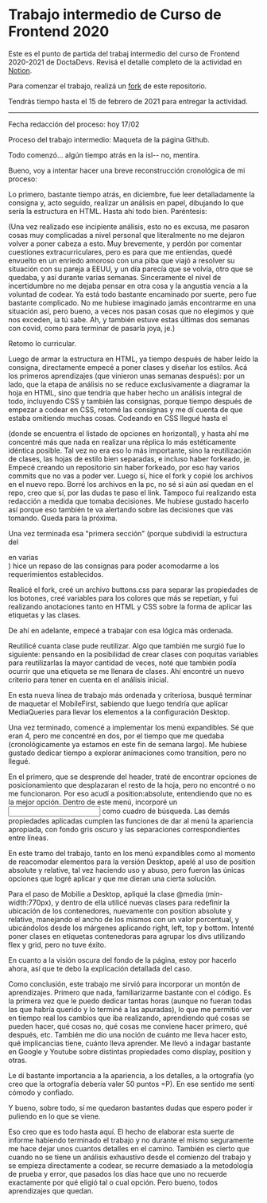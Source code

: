 # Trabajo intermedio de Curso de Frontend 2020

Este es el punto de partida del trabaj intermedio del curso de Frontend 2020-2021 de DoctaDevs. Revisá el detalle completo de la actividad en [Notion](https://www.notion.so/joelalejandro/Proyecto-Intermedio-GitHub-5bcbbceb34e94c2abc2da09a9699914c).

Para comenzar el trabajo, realizá un [fork](https://github.com//DoctaDevs/DD-TrabajoIntermedio2020-FE/fork) de este repositorio.

Tendrás tiempo hasta el 15 de febrero de 2021 para entregar la actividad.

--------------------------------------------------------------------------------------------------------------------------

Fecha redacción del proceso: hoy 17/02

Proceso del trabajo intermedio: Maqueta de la página Github.

Todo comenzó... algún tiempo atrás en la isl-- no, mentira.

Bueno, voy a intentar hacer una breve reconstrucción cronológica de mi proceso:

Lo primero, bastante tiempo atrás, en diciembre, fue leer detalladamente la consigna y, acto seguido, realizar un análisis
en papel, dibujando lo que sería la estructura en HTML. Hasta ahí todo bien. Paréntesis:

(Una vez realizado ese incipiente análisis, esto no es excusa, me pasaron cosas muy complicadas a nivel personal que literalmente no me dejaron volver a poner cabeza a esto. Muy brevemente, y perdón por comentar cuestiones extracurriculares, pero es para que me entiendas, quedé envuelto en un enriedo amoroso con una piba que viajó a resolver su situación con su pareja a EEUU, y un día parecía que se volvía, otro que se quedaba, y así durante varias semanas. Sinceramente el nivel de incertidumbre no me dejaba pensar en otra cosa y la angustia vencía a la voluntad de codear. Ya está todo bastante encaminado por suerte, pero fue bastante complicado. No me hubiese imaginado jamás encontrarme en una situación así, pero bueno, a veces nos pasan cosas que no elegimos y que nos exceden, ia tú sabe. Ah, y también estuve estas últimas dos semanas con covid, como para terminar de pasarla joya, je.)

Retomo lo curricular.

Luego de armar la estructura en HTML, ya tiempo después de haber leído la consigna, directamente empecé a poner clases y diseñar los estilos. Acá los primeros aprendizajes (que vinieron unas semanas después): por un lado, que la etapa de análisis no se reduce exclusivamente a diagramar la hoja en HTML, sino que tendría que haber hecho un análisis integral de todo, incluyendo CSS y también las consignas, porque tiempo después de empezar a codear en CSS, retomé las consignas y me dí cuenta de que estaba omitiendo muchas cosas. Codeando en CSS llegué hasta el <nav> (donde se encuentra el listado de opciones en horizontal), y hasta ahí me concentré más que nada en realizar una réplica lo más estéticamente idéntica posible. Tal vez no era eso lo más importante, sino la reutilización de clases, las hojas de estilo bien separadas, e incluso haber forkeado, je. Empecé creando un repositorio sin haber forkeado, por eso hay varios commits que no vas a poder ver. Luego sí, hice el fork y copié los archivos en el nuevo repo. Borré los archivos en la pc, no sé si aún así quedan en el repo, creo que sí, por las dudas te paso el link. Tampoco fui realizando esta redacción a medida que tomaba decisiones. Me hubiese gustado hacerlo así porque eso también te va alertando sobre las decisiones que vas tomando. Queda para la próxima.

Una vez terminada esa "primera sección" (porque subdividí la estructura del <main> en varias <section>) hice un repaso de las consignas para poder acomodarme a los requerimientos establecidos.

Realicé el fork, creé un archivo buttons.css para separar las propiedades de los botones, creé variables para los colores que más se repetían, y fui realizando anotaciones tanto en HTML y CSS sobre la forma de aplicar las etiquetas y las clases.

De ahí en adelante, empecé a trabajar con esa lógica más ordenada.

Reutilicé cuanta clase pude reutilizar. Algo que también me surgió fue lo siguiente: pensando en la posibilidad de crear clases con poquitas variables para reutilizarlas la mayor cantidad de veces, noté que también podía ocurrir que una etiqueta se me llenara de clases. Ahí encontré un nuevo criterio para tener en cuenta en el análisis inicial.

En esta nueva línea de trabajo más ordenada y criteriosa, busqué terminar de maquetar el MobileFirst, sabiendo que luego tendría que aplicar MediaQueries para llevar los elementos a la configuración Desktop. 

Una vez terminado, comencé a implementar los menú expandibles. Sé que eran 4, pero me concentré en dos, por el tiempo que me quedaba (cronológicamente ya estamos en este fin de semana largo). Me hubiese gustado dedicar tiempo a explorar animaciones como transition, pero no llegué. 

En el primero, que se desprende del header, traté de encontrar opciones de posicionamiento que desplazaran el resto de la hoja, pero no encontré o no me funcionaron. Por eso acudí a position:absolute, entendiendo que no es la mejor opción. Dentro de este menú, incorporé un <input> como cuadro de búsqueda. Las demás propiedades aplicadas cumplen las funciones de dar al menú la apariencia apropiada, con fondo gris oscuro y las separaciones correspondientes entre líneas.

En este tramo del trabajo, tanto en los menú expandibles como al momento de reacomodar elementos para la versión Desktop, apelé al uso de position absolute y relative, tal vez haciendo uso y abuso, pero fueron las únicas opciones que logré aplicar y que me dieran una cierta solución.

Para el paso de Mobilie a Desktop, apliqué la clase @media (min-width:770px), y dentro de ella utilicé nuevas clases para redefinir la ubicación de los contenedores, nuevamente con position absolute y relative, manejando el ancho de los mismos con un valor porcentual, y ubicándolos desde los márgenes aplicando right, left, top y bottom. Intenté poner clases en etiquetas contenedoras para agrupar los divs utilizando flex y grid, pero no tuve éxito.

En cuanto a la visión oscura del fondo de la página, estoy por hacerlo ahora, así que te debo la explicación detallada del caso.

Como conclusión, este trabajo me sirvió para incorporar un montón de aprendizajes. Primero que nada, familiarizarme bastante con el código. Es la primera vez que le puedo dedicar tantas horas (aunque no fueran todas las que habría querido y lo terminé a las apuradas), lo que me permitió ver en tiempo real los cambios que iba realizando, aprendiendo qué cosas se pueden hacer, qué cosas no, qué cosas me conviene hacer primero, qué después, etc. También me dio una noción de cuánto me lleva hacer esto, qué implicancias tiene, cuánto lleva aprender. Me llevó a indagar bastante en Google y Youtube sobre distintas propiedades como display, position y otras.

Le dí bastante importancia a la apariencia, a los detalles, a la ortografía (yo creo que la ortografía debería valer 50 puntos =P). En ese sentido me sentí cómodo y confiado.

Y bueno, sobre todo, sí me quedaron bastantes dudas que espero poder ir puliendo en lo que se viene.

Eso creo que es todo hasta aquí. El hecho de elaborar esta suerte de informe habiendo terminado el trabajo y no durante el mismo seguramente me hace dejar unos cuantos detalles en el camino. También es cierto que cuando no se tiene un análisis exhaustivo desde el comienzo del trabajo y se empieza directamente a codear, se recurre demasiado a la metodología de prueba y error, que pasados los días hace que uno no recuerde exactamente por qué eligió tal o cual opción. Pero bueno, todos aprendizajes que quedan.